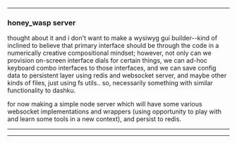 
____________________________
### honey_wasp server

thought about it and i don't want to make a wysiwyg gui builder--kind of inclined to believe that primary interface should be through the code in a numerically creative compositional mindset; however, not only can we provision on-screen interface dials for certain things, we can ad-hoc keyboard combo interfaces to those interfaces, and we can save config data to persistent layer using redis and websocket server, and maybe other kinds of files, just using fs utils..  so, necessarily something with similar functionality to dashku.

for now making a simple node server which will have some various websocket implementations and wrappers (using opportunity to play with and learn some tools in a new context), and persist to redis.

______________________

___________________________
